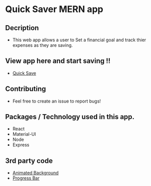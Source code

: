# Quick Saver MERN app

## Decription 
* This web app allows a user to Set a financial goal and track thier expenses as they are saving.

## View app here and start saving !!
* <a href="https://money-saver44.herokuapp.com/" target="_top">Quick Save</a>

## Contributing
* Feel free to create an issue to report bugs!

## Packages / Technology used in this app. 
 * React
 * Material-UI
 * Node
 * Express
 
 ## 3rd party code
 * <a href="https://codepen.io/mohaiman/pen/MQqMyo" target="_top">Animated Background</a>
 * <a href="https://github.com/kevinsqi/react-circular-progressbar" target="_top">Progress Bar</a>


